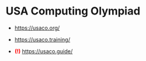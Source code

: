 # USA Computing Olympiad

- https://usaco.org/
- https://usaco.training/

- <strong style="color: red">(!)</strong> https://usaco.guide/
